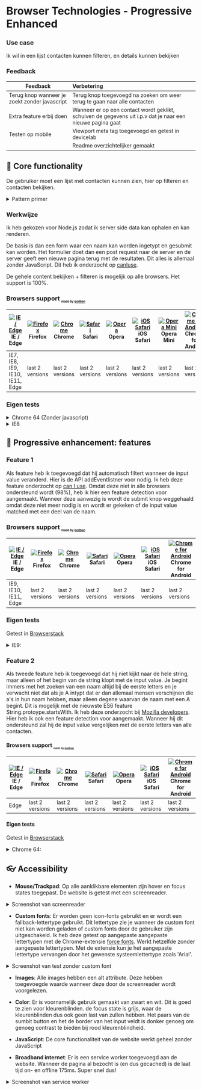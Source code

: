 # Browser Technologies - Progressive Enhanced
### Use case
Ik wil in een lijst contacten kunnen filteren, en details kunnen bekijken


### Feedback
| Feedback                | Verbetering              |
| ----------------------- |:------------------------| 
| Terug knop wanneer je zoekt zonder javascript  | Terug knop toegevoegd na zoeken om weer terug te gaan naar alle contacten |
| Extra feature erbij doen | Wanneer er op een contact wordt geklikt, schuiven de gegevens uit i.p.v dat je naar een nieuwe pagina gaat |  
| Testen op mobile | Viewport meta tag toegevoegd en getest in devicelab |
|  | Readme overzichtelijker gemaakt |

## :hammer: Core functionality
De gebruiker moet een lijst met contacten kunnen zien, hier op filteren en contacten bekijken. 


<details>
 <summary>Pattern primer</summary>
<img src="https://github.com/fennadew/browser-technologies/blob/deploy/public/images/pattern.png" alt="pattern primer">
</details>

### Werkwijze
Ik heb gekozen voor Node.js zodat ik server side data kan ophalen en kan renderen.

De basis is dan een form waar een naam kan worden ingetypt en gesubmit kan worden.
Het formulier doet dan een post request naar de server en de server geeft een nieuwe pagina terug met de resultaten.
Dit alles is allemaal zonder JavaScript. Dit heb ik onderzocht op [canIuse](caniuse.com).

De gehele content bekijken + filteren is mogelijk op alle browsers. Het support is 100%.

### Browsers support <sub><sup><sub><sub>made by <a href="https://godban.github.io">godban</a></sub></sub></sup></sub>

| [<img src="https://raw.githubusercontent.com/godban/browsers-support-badges/master/src/images/edge.png" alt="IE / Edge" width="16px" height="16px" />](http://godban.github.io/browsers-support-badges/)</br>IE / Edge | [<img src="https://raw.githubusercontent.com/godban/browsers-support-badges/master/src/images/firefox.png" alt="Firefox" width="16px" height="16px" />](http://godban.github.io/browsers-support-badges/)</br>Firefox | [<img src="https://raw.githubusercontent.com/godban/browsers-support-badges/master/src/images/chrome.png" alt="Chrome" width="16px" height="16px" />](http://godban.github.io/browsers-support-badges/)</br>Chrome | [<img src="https://raw.githubusercontent.com/godban/browsers-support-badges/master/src/images/safari.png" alt="Safari" width="16px" height="16px" />](http://godban.github.io/browsers-support-badges/)</br>Safari | [<img src="https://raw.githubusercontent.com/godban/browsers-support-badges/master/src/images/opera.png" alt="Opera" width="16px" height="16px" />](http://godban.github.io/browsers-support-badges/)</br>Opera | [<img src="https://raw.githubusercontent.com/godban/browsers-support-badges/master/src/images/safari-ios.png" alt="iOS Safari" width="16px" height="16px" />](http://godban.github.io/browsers-support-badges/)</br>iOS Safari | [<img src="https://raw.githubusercontent.com/godban/browsers-support-badges/master/src/images/opera-mini.png" alt="Opera Mini" width="16px" height="16px" />](http://godban.github.io/browsers-support-badges/)</br>Opera Mini | [<img src="https://raw.githubusercontent.com/godban/browsers-support-badges/master/src/images/chrome-android.png" alt="Chrome for Android" width="16px" height="16px" />](http://godban.github.io/browsers-support-badges/)</br>Chrome for Android |
| --------- | --------- | --------- | --------- | --------- | --------- | --------- | --------- |
| IE7, IE8, IE9, IE10, IE11, Edge| last 2 versions| last 2 versions| last 2 versions| last 2 versions| last 2 versions| last 2 versions| last 2 versions

### Eigen tests

<details>
  <summary>Chrome 64 (Zonder javascript)</summary>
<img src="https://github.com/fennadew/browser-technologies/blob/deploy/public/images/zonderjs.png" alt="tested on chrome"> <br>
<img src="https://github.com/fennadew/browser-technologies/blob/deploy/public/images/zonderjs2.png" alt="tested on chrome"> <br>
</details>

<details>
  <summary>IE8</summary>
 <p>Getest in <a href="https://www.browserstack.com">Browserstack]</a></p>
<img src="https://github.com/fennadew/browser-technologies/blob/deploy/public/images/ie8.png">.
</details>

## :wrench: Progressive enhancement: features

### Feature 1
Als feature heb ik toegevoegd dat hij automatisch filtert wanneer de input value veranderd. Hier is de API addEventlistner voor nodig. Ik heb deze feature onderzocht op [can I use](caniuse.com). Omdat deze niet in alle browsers ondersteund wordt (98%), heb ik hier een feature detection voor aangemaakt. Wanneer deze aanwezig is wordt de submit knop weggehaald omdat deze niet meer nodig is en wordt er gekeken of de input value matched met een deel van de naam.

### Browsers support <sub><sup><sub><sub>made by <a href="https://godban.github.io">godban</a></sub></sub></sup></sub>

| [<img src="https://raw.githubusercontent.com/godban/browsers-support-badges/master/src/images/edge.png" alt="IE / Edge" width="16px" height="16px" />](http://godban.github.io/browsers-support-badges/)</br>IE / Edge | [<img src="https://raw.githubusercontent.com/godban/browsers-support-badges/master/src/images/firefox.png" alt="Firefox" width="16px" height="16px" />](http://godban.github.io/browsers-support-badges/)</br>Firefox | [<img src="https://raw.githubusercontent.com/godban/browsers-support-badges/master/src/images/chrome.png" alt="Chrome" width="16px" height="16px" />](http://godban.github.io/browsers-support-badges/)</br>Chrome | [<img src="https://raw.githubusercontent.com/godban/browsers-support-badges/master/src/images/safari.png" alt="Safari" width="16px" height="16px" />](http://godban.github.io/browsers-support-badges/)</br>Safari | [<img src="https://raw.githubusercontent.com/godban/browsers-support-badges/master/src/images/opera.png" alt="Opera" width="16px" height="16px" />](http://godban.github.io/browsers-support-badges/)</br>Opera | [<img src="https://raw.githubusercontent.com/godban/browsers-support-badges/master/src/images/safari-ios.png" alt="iOS Safari" width="16px" height="16px" />](http://godban.github.io/browsers-support-badges/)</br>iOS Safari | [<img src="https://raw.githubusercontent.com/godban/browsers-support-badges/master/src/images/chrome-android.png" alt="Chrome for Android" width="16px" height="16px" />](http://godban.github.io/browsers-support-badges/)</br>Chrome for Android |
| --------- | --------- | --------- | --------- | --------- | --------- | --------- |
| IE9, IE10, IE11, Edge| last 2 versions| last 2 versions| last 2 versions| last 2 versions| last 2 versions| last 2 versions

### Eigen tests
Getest in [Browserstack](https://www.browserstack.com)
<details>
 <summary>IE9:</summary>
<img src="https://github.com/fennadew/browser-technologies/blob/deploy/public/images/ie9.png" alt="ie9">.
</details>

### Feature 2
Als tweede feature heb ik toegevoegd dat hij niet kijkt naar de hele string, maar alleen of het begin van de string klopt met de input value. Je begint immers met het zoeken van een naam altijd bij de eerste letters en je verwacht niet dat als je A intypt dat er dan allemaal mensen verschijnen die a's in hun naam hebben, maar alleen degene waarvan de naam met een A begint. Dit is mogelijk met de nieuwste ES6 feature String.protoype.startsWith. Ik heb deze onderzocht bij [Mozilla developers](https://developer.mozilla.org/nl/docs/Web/JavaScript/Reference/Global_Objects/String/startsWith). Hier heb ik ook een feature detection voor aangemaakt. Wanneer hij dit ondersteund zal hij de input value vergelijken met de eerste letters van alle contacten.

#### Browsers support <sub><sup><sub><sub>made by <a href="https://godban.github.io">godban</a></sub></sub></sup></sub>

| [<img src="https://raw.githubusercontent.com/godban/browsers-support-badges/master/src/images/edge.png" alt="IE / Edge" width="16px" height="16px" />](http://godban.github.io/browsers-support-badges/)</br>IE / Edge | [<img src="https://raw.githubusercontent.com/godban/browsers-support-badges/master/src/images/firefox.png" alt="Firefox" width="16px" height="16px" />](http://godban.github.io/browsers-support-badges/)</br>Firefox | [<img src="https://raw.githubusercontent.com/godban/browsers-support-badges/master/src/images/chrome.png" alt="Chrome" width="16px" height="16px" />](http://godban.github.io/browsers-support-badges/)</br>Chrome | [<img src="https://raw.githubusercontent.com/godban/browsers-support-badges/master/src/images/safari.png" alt="Safari" width="16px" height="16px" />](http://godban.github.io/browsers-support-badges/)</br>Safari | [<img src="https://raw.githubusercontent.com/godban/browsers-support-badges/master/src/images/opera.png" alt="Opera" width="16px" height="16px" />](http://godban.github.io/browsers-support-badges/)</br>Opera | [<img src="https://raw.githubusercontent.com/godban/browsers-support-badges/master/src/images/safari-ios.png" alt="iOS Safari" width="16px" height="16px" />](http://godban.github.io/browsers-support-badges/)</br>iOS Safari | [<img src="https://raw.githubusercontent.com/godban/browsers-support-badges/master/src/images/chrome-android.png" alt="Chrome for Android" width="16px" height="16px" />](http://godban.github.io/browsers-support-badges/)</br>Chrome for Android |
| --------- | --------- | --------- | --------- | --------- | --------- | --------- |
| Edge| last 2 versions| last 2 versions| last 2 versions| last 2 versions| last 2 versions| last 2 versions


#### Eigen tests
Getest in [Browserstack](https://www.browserstack.com)
<details>
 <summary>Chrome 64:</summary>
<img src="https://github.com/fennadew/browser-technologies/blob/deploy/public/images/metjs.png" alt="chrome">.
</details>


## :eyeglasses: Accessibility
* <b>Mouse/Trackpad</b>: Op alle aanklikbare elementen zijn hover en focus states toegepast.
 De website is getest met een screenreader.
 <details>
  <summary>Screenshot van screenreader</summary>
<img src="https://github.com/fennadew/browser-technologies/blob/deploy/public/images/screenreader.png"  alt="tested on screenreader">
</details>
<p></p>

* <b>Custom fonts</b>: Er worden geen icon-fonts gebruikt en er wordt een fallback-lettertype gebruikt. Dit lettertype zie je wanneer de custom font niet kan worden geladen of custom fonts door de gebruiker zijn uitgeschakeld.
Ik heb deze getest op aangepaste aangepaste lettertypen met de Chrome-extensie [force fonts](https://chrome.google.com/webstore/detail/force-font/iidenkflofaiinggabfmdjbomolidnie). Werkt hetzelfde zonder aangepaste lettertypen. Met de extensie kun je het aangepaste lettertype vervangen door het gewenste systeemlettertype zoals 'Arial'.
 <details>
  <summary>Screenshot van test zonder custom font</summary>
<img src="https://github.com/fennadew/browser-technologies/blob/deploy/public/images/customfonts.png"  alt="zonder custom font">
</details>


* <b>Images</b>: Alle images hebben een alt attribute. Deze hebben toegevoegde waarde wanneer deze door de screenreader wordt voorgelezen.

* <b>Color</b>: Er is voornamelijk gebruik gemaakt van zwart en wit. Dit is goed te zien voor kleurenblinden.
de focus state is grijs, waar de kleurenblinden dus ook geen last van zullen hebben. Het paars van de sumbit button en het de border van het input veldt is donker genoeg om genoeg contrast te bieden bij rood kleurenblindheid.

* <b>JavaScript</b>: De core functionaliteit van de website werkt geheel zonder JavaScript

* <b>Broadband internet</b>: Er is een service worker toegevoegd aan de website. Wanneer de pagina al bezocht is (en dus gecached) is de laat tijd on- en offline 175ms. Super snel dus!

 <details>
  <summary>Screenshot van service worker</summary>
<img src="https://github.com/fennadew/browser-technologies/blob/deploy/public/images/servicework.png"  alt="service worker">
</details>
